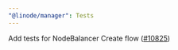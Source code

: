 ```yaml
---
"@linode/manager": Tests
---
```


Add tests for NodeBalancer Create flow ([#10825](https://github.com/linode/manager/pull/10825))
